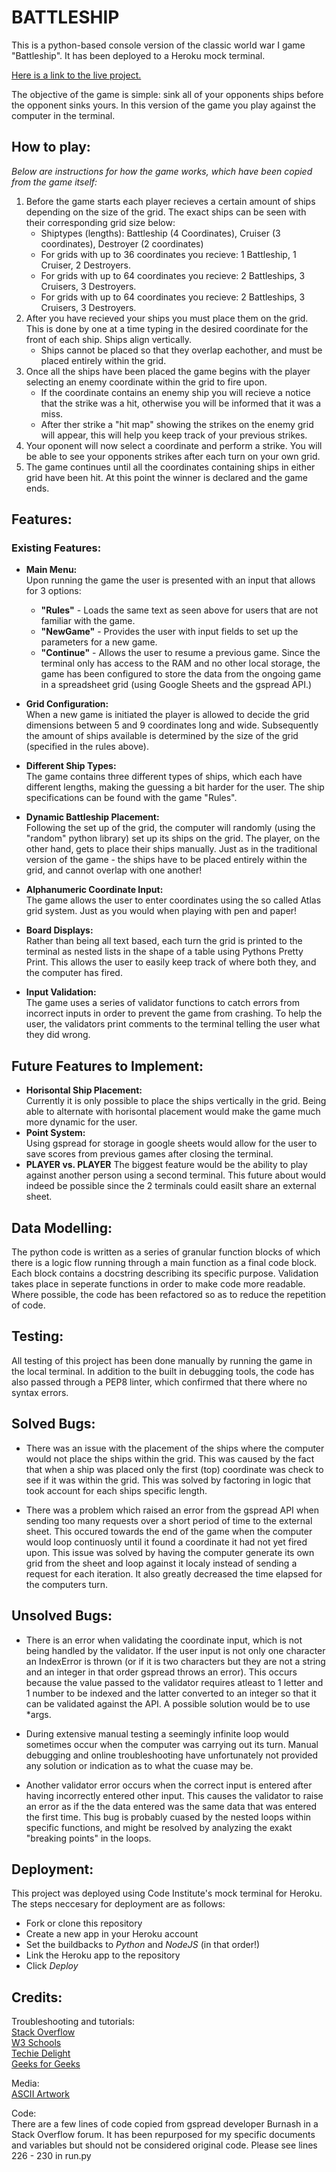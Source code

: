 # BATTLESHIP

This is a python-based console version of the classic world war I game "Battleship". It has been deployed to a Heroku mock terminal.

[Here is a link to the live project.](https://battleship3.herokuapp.com/)

The objective of the game is simple: sink all of your opponents ships before the opponent sinks yours. In this version of the game you play against the computer in the terminal.

## How to play:
*Below are instructions for how the game works, which have been copied from the game itself:*

1. Before the game starts each player recieves a certain amount of ships depending on the size of the grid. The exact ships can be seen with their corresponding grid size below:
   * Shiptypes (lengths): Battleship (4 Coordinates), Cruiser (3 coordinates), Destroyer (2 coordinates)
   * For grids with up to 36 coordinates you recieve: 1 Battleship, 1 Cruiser, 2 Destroyers.
   * For grids with up to 64 coordinates you recieve: 2 Battleships, 3 Cruisers, 3 Destroyers.
   * For grids with up to 64 coordinates you recieve: 2 Battleships, 3 Cruisers, 3 Destroyers.
2. After you have recieved your ships you must place them on the grid. This is done by one at a time typing in the desired coordinate for the front of each ship. Ships align vertically.
   * Ships cannot be placed so that they overlap eachother, and must be placed entirely within the grid.
3. Once all the ships have been placed the game begins with the player selecting an enemy coordinate within the grid to fire upon.
   * If the coordinate contains an enemy ship you will recieve a notice that the strike was a hit, otherwise you will be informed that it was a miss.
   * After ther strike a "hit map" showing the strikes on the enemy grid will appear, this will help you keep track of your previous strikes. 
4. Your oponent will now select a coordinate and perform a strike. You will be able to see your opponents strikes after each turn on your own grid.
5. The game continues until all the coordinates containing ships in either grid have been hit. At this point the winner is declared and the game ends.

## Features:

### Existing Features:
* **Main Menu:**  
Upon running the game the user is presented with an input that allows for 3 options:
   - **"Rules"** - Loads the same text as seen above for users that are not familiar with the game.
   - **"NewGame"** - Provides the user with input fields to set up the parameters for a new game.
   - **"Continue"** - Allows the user to resume a previous game. Since the terminal only has access to the RAM and no other local storage, the game has been configured to store the data from the ongoing game in a spreadsheet grid (using Google Sheets and the gspread API.)

* **Grid Configuration:**  
When a new game is initiated the player is allowed to decide the grid dimensions between 5 and 9 coordinates long and wide. Subsequently the amount of ships available is determined by the size of the grid (specified in the rules above).

* **Different Ship Types:**  
The game contains three different types of ships, which each have different lengths, making the guessing a bit harder for the user. The ship specifications can be found with the game "Rules".

* **Dynamic Battleship Placement:**  
Following the set up of the grid, the computer will randomly (using the "random" python library) set up its ships on the grid. The player, on the other hand, gets to place their ships manually. Just as in the traditional version of the game - the ships have to be placed entirely within the grid, and cannot overlap with one another!

* **Alphanumeric Coordinate Input:**  
The game allows the user to enter coordinates using the so called Atlas grid system. Just as you would when playing with pen and paper!

* **Board Displays:**  
Rather than being all text based, each turn the grid is printed to the terminal as nested lists in the shape of a table using Pythons Pretty Print. This allows the user to easily keep track of where both they, and the computer has fired.

* **Input Validation:**  
The game uses a series of validator functions to catch errors from incorrect inputs in order to prevent the game from crashing. To help the user, the validators print comments to the terminal telling the user what they did wrong.

## Future Features to Implement:
* **Horisontal Ship Placement:**  
Currently it is only possible to place the ships vertically in the grid. Being able to alternate with horisontal placement would make the game much more dynamic for the user.
* **Point System:**  
Using gspread for storage in google sheets would allow for the user to save scores from previous games after closing the terminal.
* **PLAYER vs. PLAYER**
The biggest feature would be the ability to play against another person using a second terminal. This future about would indeed be possible since the 2 terminals could easilt share an external sheet.

## Data Modelling:  
The python code is written as a series of granular function blocks of which there is a logic flow running through a main function as a final code block. Each block contains a docstring describing its specific purpose. Validation takes place in seperate functions in order to make code more readable. Where possible, the code has been refactored so as to reduce the repetition of code.

## Testing:  
All testing of this project has been done manually by running the game in the local terminal. In addition to the built in debugging tools, the code has also passed through a PEP8 linter, which confirmed that there where no syntax errors.

## Solved Bugs:  
* There was an issue with the placement of the ships where the computer would not place the ships within the grid. This was caused by the fact that when a ship was placed only the first (top) coordinate was check to see if it was within the grid. This was solved by factoring in logic that took account for each ships specific length.

* There was a problem which raised an error from the gspread API when sending too many requests over a short period of time to the external sheet. This occured towards the end of the game when the computer would loop continuosly until it found a coordinate it had not yet fired upon. This issue was solved by having the computer generate its own grid from the sheet and loop against it localy instead of sending a request for each iteration. It also greatly decreased the time elapsed for the computers turn.

## Unsolved Bugs:
* There is an error when validating the coordinate input, which is not being handled by the validator. If the user input is not only one character an IndexError is thrown (or if it is two characters but they are not a string and an integer in that order gspread throws an error). This occurs because the value passed to the validator requires atleast to 1 letter and 1 number to be indexed and the latter converted to an integer so that it can be validated against the API. A possible solution would be to use *args.

* During extensive manual testing a seemingly infinite loop would sometimes occur when the computer was carrying out its turn. Manual debugging and online troubleshooting have unfortunately not provided any solution or indication as to what the cuase may be.

* Another validator error occurs when the correct input is entered after having incorrectly entered other input. This causes the validator to raise an error as if the the data entered was the same data that was entered the first time. This bug is probably cuased by the nested loops within specific functions, and might be resolved by analyzing the exakt "breaking points" in the loops.

## Deployment:  
This project was deployed using Code Institute's mock terminal for Heroku.
The steps neccesary for deployment are as follows:
* Fork or clone this repository
* Create a new app in your Heroku account
* Set the buildbacks to *Python* and *NodeJS* (in that order!)
* Link the Heroku app to the repository
* Click *Deploy*

## Credits:
Troubleshooting and tutorials:  
[Stack Overflow](https://stackoverflow.com/)  
[W3 Schools](https://www.w3schools.com/python/)  
[Techie Delight](https://www.techiedelight.com/)  
[Geeks for Geeks](https://www.geeksforgeeks.org/)  

Media:  
[ASCII Artwork](https://www.asciiart.eu/vehicles/navy)

Code:  
There are a few lines of code copied from gspread developer Burnash in a Stack Overflow forum. It has been repurposed for my specific documents and variables but should not be considered original code. Please see lines 226 - 230 in run.py
